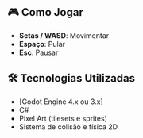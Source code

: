 ## 🎮 Como Jogar

- **Setas / WASD**: Movimentar
- **Espaço**: Pular
- **Esc**: Pausar

## 🛠️ Tecnologias Utilizadas

- [Godot Engine 4.x ou 3.x]
- C#
- Pixel Art (tilesets e sprites)
- Sistema de colisão e física 2D
